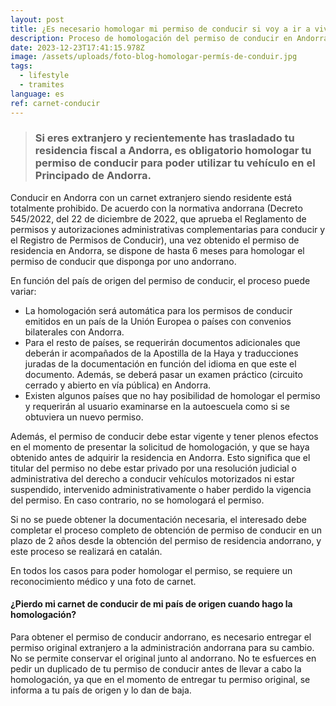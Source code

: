 ```yaml
---
layout: post
title: ¿Es necesario homologar mi permiso de conducir si voy a ir a vivir en Andorra?
description: Proceso de homologación del permiso de conducir en Andorra.
date: 2023-12-23T17:41:15.978Z
image: /assets/uploads/foto-blog-homologar-permís-de-conduir.jpg
tags:
  - lifestyle
  - tramites
language: es
ref: carnet-conducir
---
```

> ### Si eres extranjero y recientemente has trasladado tu residencia fiscal a Andorra, es obligatorio homologar tu permiso de conducir para poder utilizar tu vehículo en el Principado de Andorra.

Conducir en Andorra con un carnet extranjero siendo residente está totalmente prohibido. De acuerdo con la normativa andorrana (Decreto 545/2022, del 22 de diciembre de 2022, que aprueba el Reglamento de permisos y autorizaciones administrativas complementarias para conducir y el Registro de Permisos de Conducir), una vez obtenido el permiso de residencia en Andorra, se dispone de hasta 6 meses para homologar el permiso de conducir que disponga por uno andorrano.

En función del país de origen del permiso de conducir, el proceso puede variar:

* La homologación será automática para los permisos de conducir emitidos en un país de la Unión Europea o países con convenios bilaterales con Andorra. 
* Para el resto de países, se requerirán documentos adicionales que deberán ir acompañados de la Apostilla de la Haya y traducciones juradas de la documentación en función del idioma en que este el documento. Además, se deberá pasar un examen práctico (circuito cerrado y abierto en vía pública) en Andorra. 
* Existen algunos países que no hay posibilidad de homologar el permiso y requerirán al usuario examinarse en la autoescuela como si se obtuviera un nuevo permiso.

Además, el permiso de conducir debe estar vigente y tener plenos efectos en el momento de presentar la solicitud de homologación, y que se haya obtenido antes de adquirir la residencia en Andorra. Esto significa que el titular del permiso no debe estar privado por una resolución judicial o administrativa del derecho a conducir vehículos motorizados ni estar suspendido, intervenido administrativamente o haber perdido la vigencia del permiso. En caso contrario, no se homologará el permiso.

Si no se puede obtener la documentación necesaria, el interesado debe completar el proceso completo de obtención de permiso de conducir en un plazo de 2 años desde la obtención del permiso de residencia andorrano, y este proceso se realizará en catalán.

En todos los casos para poder homologar el permiso, se requiere un reconocimiento médico y una foto de carnet.

#### ¿Pierdo mi carnet de conducir de mi país de origen cuando hago la homologación?

Para obtener el permiso de conducir andorrano, es necesario entregar el permiso original extranjero a la administración andorrana para su cambio. No se permite conservar el original junto al andorrano. No te esfuerces en pedir un duplicado de tu permiso de conducir antes de llevar a cabo la homologación, ya que en el momento de entregar tu permiso original, se informa a tu país de origen y lo dan de baja.
